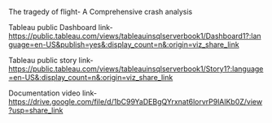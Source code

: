 The tragedy of flight- A Comprehensive crash analysis


Tableau public Dashboard link-  https://public.tableau.com/views/tableauinsqlserverbook1/Dashboard1?:language=en-US&publish=yes&:display_count=n&:origin=viz_share_link 


Tableau public story link-  https://public.tableau.com/views/tableauinsqlserverbook1/Story1?:language=en-US&:display_count=n&:origin=viz_share_link


Documentation video link-  https://drive.google.com/file/d/1bC99YaDEBgQYrxnat6lorvrP9lAlKb0Z/view?usp=share_link
